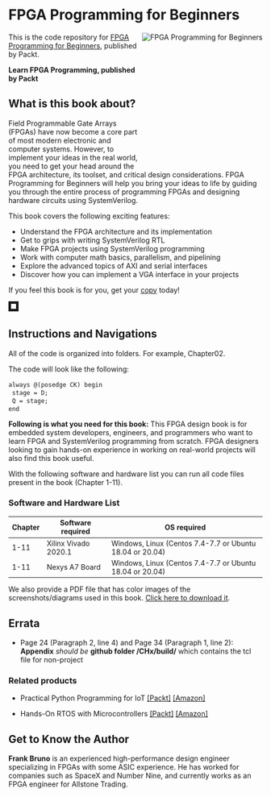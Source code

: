 # FPGA Programming for Beginners

<a href="https://www.packtpub.com/product/FPGA-Programming-for-Beginners/9781789805413?utm_source=github&utm_medium=repository&utm_campaign=9781789805413"><img src="https://static.packt-cdn.com/products/9781789805413/cover/smaller" alt="FPGA Programming for Beginners" height="256px" align="right"></a>

This is the code repository for [FPGA Programming for Beginners](https://www.packtpub.com/product/FPGA-Programming-for-Beginners/9781789805413?utm_source=github&utm_medium=repository&utm_campaign=9781789805413), published by Packt.

**Learn FPGA Programming, published by Packt**

## What is this book about?
Field Programmable Gate Arrays (FPGAs) have now become a core part of most modern electronic and computer systems. However, to implement your ideas in the real world, you need to get your head around the FPGA architecture, its toolset, and critical design considerations. FPGA Programming for Beginners will help you bring your ideas to life by guiding you through the entire process of programming FPGAs and designing hardware circuits using SystemVerilog. 

This book covers the following exciting features:
* Understand the FPGA architecture and its implementation
* Get to grips with writing SystemVerilog RTL
* Make FPGA projects using SystemVerilog programming
* Work with computer math basics, parallelism, and pipelining
* Explore the advanced topics of AXI and serial interfaces
* Discover how you can implement a VGA interface in your projects

If you feel this book is for you, get your [copy](https://www.amazon.com/dp/1789805414) today!

<a href="https://www.packtpub.com/?utm_source=github&utm_medium=banner&utm_campaign=GitHubBanner"><img src="https://raw.githubusercontent.com/PacktPublishing/GitHub/master/GitHub.png" 
alt="https://www.packtpub.com/" border="5" /></a>

## Instructions and Navigations
All of the code is organized into folders. For example, Chapter02.

The code will look like the following:
```
always @(posedge CK) begin
 stage = D;
 Q = stage;
end
```

**Following is what you need for this book:**
This FPGA design book is for embedded system developers, engineers, and programmers who want to learn FPGA and SystemVerilog programming from scratch. FPGA designers looking to gain hands-on experience in working on real-world projects will also find this book useful.

With the following software and hardware list you can run all code files present in the book (Chapter 1-11).
### Software and Hardware List
| Chapter | Software required | OS required |
| -------- | ------------------------------------ | ----------------------------------- |
| 1-11 | Xilinx Vivado 2020.1 | Windows, Linux (Centos 7.4-7.7 or Ubuntu 18.04 or 20.04) |
| 1-11 | Nexys A7 Board | Windows, Linux (Centos 7.4-7.7 or Ubuntu 18.04 or 20.04) |

We also provide a PDF file that has color images of the screenshots/diagrams used in this book. [Click here to download it](https://static.packt-cdn.com/downloads/9781789805413_ColorImages.pdf).

## Errata


* Page 24 (Paragraph 2, line 4) and Page 34 (Paragraph 1, line 2): **Appendix** _should be_ **github folder /CHx/build/** which contains the tcl file for non-project

### Related products
* Practical Python Programming for IoT [[Packt]](https://www.packtpub.com/product/Practical-Python-Programming-for-IoT/9781838982461?utm_source=github&utm_medium=repository&utm_campaign=9781838982461) [[Amazon]](https://www.amazon.com/dp/1838982469)

* Hands-On RTOS with Microcontrollers [[Packt]](https://www.packtpub.com/product/Hands-On-RTOS-with-Microcontrollers/9781838826734?utm_source=github&utm_medium=repository&utm_campaign=9781838826734) [[Amazon]](https://www.amazon.com/dp/1838826734)

## Get to Know the Author
**Frank Bruno**
is an experienced high-performance design engineer specializing in FPGAs with some ASIC experience. He has worked for companies such as SpaceX and Number Nine, and currently works as an FPGA engineer for Allstone Trading.
